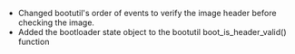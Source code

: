 - Changed bootutil's order of events to verify the image header
  before checking the image.
- Added the bootloader state object to the bootutil
  boot_is_header_valid() function
